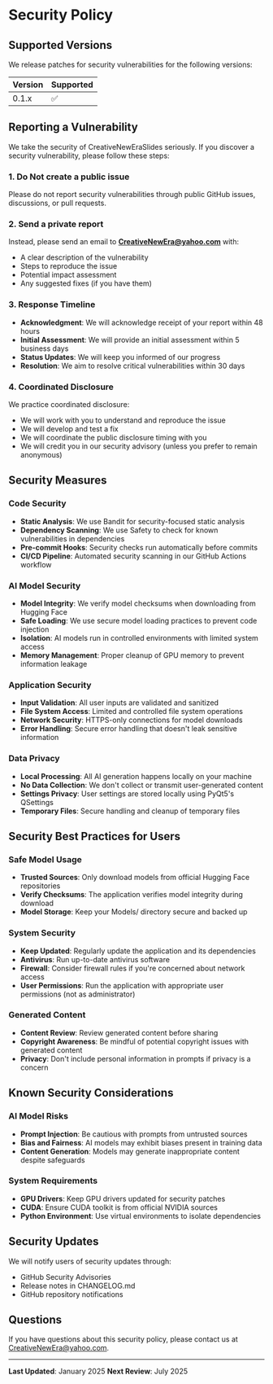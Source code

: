 # Security Policy

## Supported Versions

We release patches for security vulnerabilities for the following versions:

| Version | Supported          |
| ------- | ------------------ |
| 0.1.x   | :white_check_mark: |

## Reporting a Vulnerability

We take the security of CreativeNewEraSlides seriously. If you discover a security vulnerability, please follow these steps:

### 1. **Do Not** create a public issue

Please do not report security vulnerabilities through public GitHub issues, discussions, or pull requests.

### 2. Send a private report

Instead, please send an email to **CreativeNewEra@yahoo.com** with:

- A clear description of the vulnerability
- Steps to reproduce the issue
- Potential impact assessment
- Any suggested fixes (if you have them)

### 3. Response Timeline

- **Acknowledgment**: We will acknowledge receipt of your report within 48 hours
- **Initial Assessment**: We will provide an initial assessment within 5 business days
- **Status Updates**: We will keep you informed of our progress
- **Resolution**: We aim to resolve critical vulnerabilities within 30 days

### 4. Coordinated Disclosure

We practice coordinated disclosure:

- We will work with you to understand and reproduce the issue
- We will develop and test a fix
- We will coordinate the public disclosure timing with you
- We will credit you in our security advisory (unless you prefer to remain anonymous)

## Security Measures

### Code Security

- **Static Analysis**: We use Bandit for security-focused static analysis
- **Dependency Scanning**: We use Safety to check for known vulnerabilities in dependencies
- **Pre-commit Hooks**: Security checks run automatically before commits
- **CI/CD Pipeline**: Automated security scanning in our GitHub Actions workflow

### AI Model Security

- **Model Integrity**: We verify model checksums when downloading from Hugging Face
- **Safe Loading**: We use secure model loading practices to prevent code injection
- **Isolation**: AI models run in controlled environments with limited system access
- **Memory Management**: Proper cleanup of GPU memory to prevent information leakage

### Application Security

- **Input Validation**: All user inputs are validated and sanitized
- **File System Access**: Limited and controlled file system operations
- **Network Security**: HTTPS-only connections for model downloads
- **Error Handling**: Secure error handling that doesn't leak sensitive information

### Data Privacy

- **Local Processing**: All AI generation happens locally on your machine
- **No Data Collection**: We don't collect or transmit user-generated content
- **Settings Privacy**: User settings are stored locally using PyQt5's QSettings
- **Temporary Files**: Secure handling and cleanup of temporary files

## Security Best Practices for Users

### Safe Model Usage

- **Trusted Sources**: Only download models from official Hugging Face repositories
- **Verify Checksums**: The application verifies model integrity during download
- **Model Storage**: Keep your Models/ directory secure and backed up

### System Security

- **Keep Updated**: Regularly update the application and its dependencies
- **Antivirus**: Run up-to-date antivirus software
- **Firewall**: Consider firewall rules if you're concerned about network access
- **User Permissions**: Run the application with appropriate user permissions (not as administrator)

### Generated Content

- **Content Review**: Review generated content before sharing
- **Copyright Awareness**: Be mindful of potential copyright issues with generated content
- **Privacy**: Don't include personal information in prompts if privacy is a concern

## Known Security Considerations

### AI Model Risks

- **Prompt Injection**: Be cautious with prompts from untrusted sources
- **Bias and Fairness**: AI models may exhibit biases present in training data
- **Content Generation**: Models may generate inappropriate content despite safeguards

### System Requirements

- **GPU Drivers**: Keep GPU drivers updated for security patches
- **CUDA**: Ensure CUDA toolkit is from official NVIDIA sources
- **Python Environment**: Use virtual environments to isolate dependencies

## Security Updates

We will notify users of security updates through:

- GitHub Security Advisories
- Release notes in CHANGELOG.md
- GitHub repository notifications

## Questions

If you have questions about this security policy, please contact us at CreativeNewEra@yahoo.com.

---

**Last Updated**: January 2025
**Next Review**: July 2025